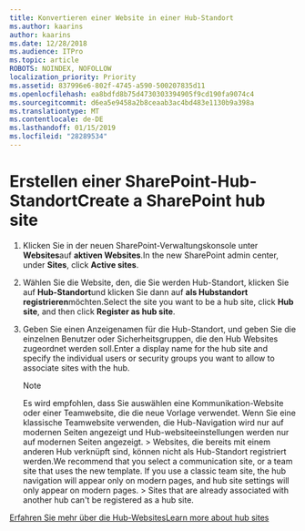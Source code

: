 ```yaml
---
title: Konvertieren einer Website in einer Hub-Standort
ms.author: kaarins
author: kaarins
ms.date: 12/28/2018
ms.audience: ITPro
ms.topic: article
ROBOTS: NOINDEX, NOFOLLOW
localization_priority: Priority
ms.assetid: 837996e6-802f-4745-a590-500207835d11
ms.openlocfilehash: ea8bdfd8b75d4730303394905f9cd190fa9074c4
ms.sourcegitcommit: d6ea5e9458a2b8ceaab3ac4bd483e1130b9a398a
ms.translationtype: MT
ms.contentlocale: de-DE
ms.lasthandoff: 01/15/2019
ms.locfileid: "28289534"
---
```

# <a name="create-a-sharepoint-hub-site"></a><span data-ttu-id="fe11c-102">Erstellen einer SharePoint-Hub-Standort</span><span class="sxs-lookup"><span data-stu-id="fe11c-102">Create a SharePoint hub site</span></span>

1. <span data-ttu-id="fe11c-103">Klicken Sie in der neuen SharePoint-Verwaltungskonsole unter **Websites**auf **aktiven Websites**.</span><span class="sxs-lookup"><span data-stu-id="fe11c-103">In the new SharePoint admin center, under **Sites**, click **Active sites**.</span></span> 
    
2. <span data-ttu-id="fe11c-104">Wählen Sie die Website, den, die Sie werden Hub-Standort, klicken Sie auf **Hub-Standort**und klicken Sie dann auf **als Hubstandort registrieren**möchten.</span><span class="sxs-lookup"><span data-stu-id="fe11c-104">Select the site you want to be a hub site, click **Hub site**, and then click **Register as hub site**.</span></span> 
    
3. <span data-ttu-id="fe11c-105">Geben Sie einen Anzeigenamen für die Hub-Standort, und geben Sie die einzelnen Benutzer oder Sicherheitsgruppen, die den Hub Websites zugeordnet werden soll.</span><span class="sxs-lookup"><span data-stu-id="fe11c-105">Enter a display name for the hub site and specify the individual users or security groups you want to allow to associate sites with the hub.</span></span>
    
    > [!NOTE]
    >  <span data-ttu-id="fe11c-p101">Es wird empfohlen, dass Sie auswählen eine Kommunikation-Website oder einer Teamwebsite, die die neue Vorlage verwendet. Wenn Sie eine klassische Teamwebsite verwenden, die Hub-Navigation wird nur auf modernen Seiten angezeigt und Hub-websiteeinstellungen werden nur auf modernen Seiten angezeigt. > Websites, die bereits mit einem anderen Hub verknüpft sind, können nicht als Hub-Standort registriert werden.</span><span class="sxs-lookup"><span data-stu-id="fe11c-p101">We recommend that you select a communication site, or a team site that uses the new template. If you use a classic team site, the hub navigation will appear only on modern pages, and hub site settings will only appear on modern pages. >  Sites that are already associated with another hub can't be registered as a hub site.</span></span> 
  
[<span data-ttu-id="fe11c-109">Erfahren Sie mehr über die Hub-Websites</span><span class="sxs-lookup"><span data-stu-id="fe11c-109">Learn more about hub sites</span></span>](https://go.microsoft.com/fwlink/?linkid=869149)
  

